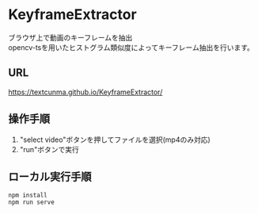 # KeyframeExtractor
ブラウザ上で動画のキーフレームを抽出<br>
opencv-tsを用いたヒストグラム類似度によってキーフレーム抽出を行います。

## URL
https://textcunma.github.io/KeyframeExtractor/

## 操作手順
1. "select video"ボタンを押してファイルを選択(mp4のみ対応)
2. "run"ボタンで実行

## ローカル実行手順
```
npm install
npm run serve
```